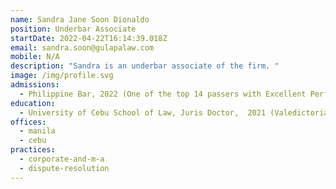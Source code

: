 ```yaml
---
name: Sandra Jane Soon Dionaldo
position: Underbar Associate
startDate: 2022-04-22T16:14:39.018Z
email: sandra.soon@gulapalaw.com
mobile: N/A
description: "Sandra is an underbar associate of the firm. "
image: /img/profile.svg
admissions:
  - Philippine Bar, 2022 (One of the top 14 passers with Excellent Performance)
education:
  - University of Cebu School of Law, Juris Doctor,  2021 (Valedictorian)
offices:
  - manila
  - cebu
practices:
  - corporate-and-m-a
  - dispute-resolution
---
```

